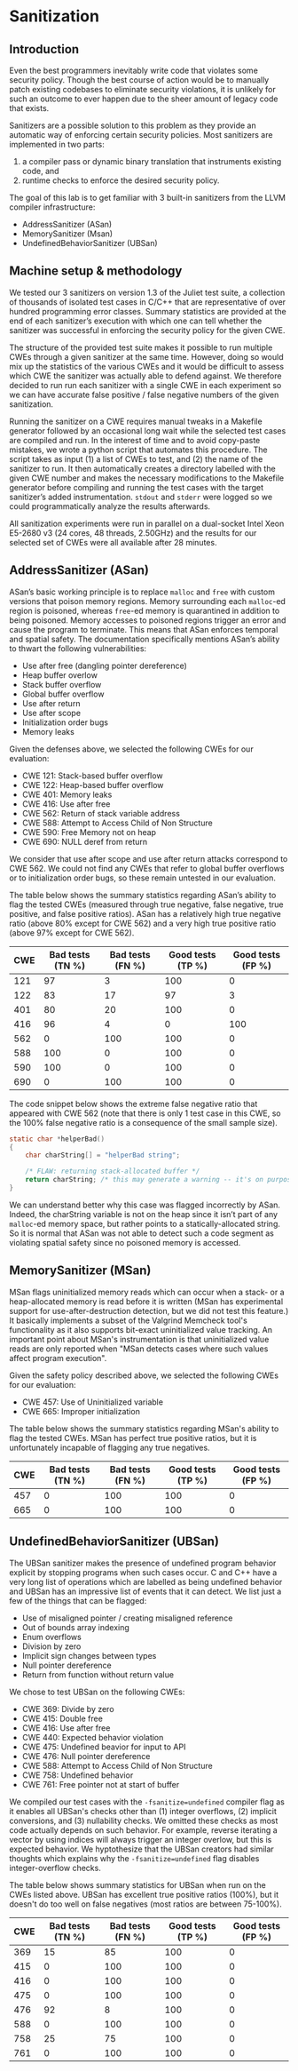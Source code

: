 # Sanitization

## Introduction

Even the best programmers inevitably write code that violates some security
policy. Though the best course of action would be to manually patch existing
codebases to eliminate security violations, it is unlikely for such an outcome
to ever happen due to the sheer amount of legacy code that exists.

Sanitizers are a possible solution to this problem as they provide
an automatic way of enforcing certain security policies. Most sanitizers are implemented in two parts:

1. a compiler pass or dynamic binary translation that instruments existing code,
   and
2. runtime checks to enforce the desired security policy.

The goal of this lab is
to get familiar with 3 built-in sanitizers from the LLVM compiler
infrastructure:

- AddressSanitizer (ASan)
- MemorySanitizer (Msan)
- UndefinedBehaviorSanitizer (UBSan)

## Machine setup & methodology

We tested our 3 sanitizers on version 1.3 of the Juliet test suite, a collection
of thousands of isolated test cases in C/C++ that are representative of over
hundred programming error classes. Summary statistics are provided at the end of
each sanitizer’s execution with which one can tell whether the sanitizer was
successful in enforcing the security policy for the given CWE.

The structure of the provided test suite makes it possible to run multiple CWEs
through a given sanitizer at the same time. However, doing so would mix up the
statistics of the various CWEs and it would be difficult to assess which CWE the
sanitizer was actually able to defend against. We therefore decided to run run
each sanitizer with a single CWE in each experiment so we can have accurate
false positive / false negative numbers of the given sanitization.

Running the sanitizer on a CWE requires manual tweaks in a Makefile generator
followed by an occasional long wait while the selected test cases are compiled
and run. In the interest of time and to avoid copy-paste mistakes, we wrote a
python script that automates this procedure. The script takes as input (1) a
list of CWEs to test, and (2) the name of the sanitizer to run. It then
automatically creates a directory labelled with the given CWE number and makes
the necessary modifications to the Makefile generator before compiling and
running the test cases with the target sanitizer’s added instrumentation.
`stdout` and `stderr` were logged so we could programmatically analyze the
results afterwards.

All sanitization experiments were run in parallel on a dual-socket Intel Xeon
E5-2680 v3 (24 cores, 48 threads, 2.50GHz) and the results for our selected set
of CWEs were all available after 28 minutes.

## AddressSanitizer (ASan)

ASan’s basic working principle is to replace `malloc` and `free` with custom
versions that poison memory regions. Memory surrounding each `malloc`-ed region
is poisoned, whereas `free`-ed memory is quarantined in addition to being
poisoned. Memory accesses to poisoned regions trigger an error and cause the
program to terminate.  This means that ASan enforces temporal and spatial
safety. The documentation specifically mentions ASan’s ability to thwart the
following vulnerabilities:

- Use after free (dangling pointer dereference)
- Heap buffer overlow
- Stack buffer overflow
- Global buffer overflow
- Use after return
- Use after scope
- Initialization order bugs
- Memory leaks

Given the defenses above, we selected the following CWEs for our evaluation:

- CWE 121: Stack-based buffer overflow
- CWE 122: Heap-based buffer overflow
- CWE 401: Memory leaks
- CWE 416: Use after free
- CWE 562: Return of stack variable address
- CWE 588: Attempt to Access Child of Non Structure
- CWE 590: Free Memory not on heap
- CWE 690: NULL deref from return

We consider that use after scope and use after return attacks correspond to CWE
562. We could not find any CWEs that refer to global buffer overflows or to
initialization order bugs, so these remain untested in our evaluation.

The table below shows the summary statistics regarding ASan’s ability to flag
the tested CWEs (measured through true negative, false negative, true positive,
and false positive ratios). ASan has a relatively high true negative ratio
(above 80% except for CWE 562) and a very high true positive ratio (above 97%
except for CWE 562).

| CWE | Bad tests (TN %) | Bad tests (FN %) | Good tests (TP %) | Good tests (FP %) |
|-----|------------------|------------------|-------------------|-------------------|
| 121 | 97               | 3                | 100               | 0                 |
| 122 | 83               | 17               | 97                | 3                 |
| 401 | 80               | 20               | 100               | 0                 |
| 416 | 96               | 4                | 0                 | 100               |
| 562 | 0                | 100              | 100               | 0                 |
| 588 | 100              | 0                | 100               | 0                 |
| 590 | 100              | 0                | 100               | 0                 |
| 690 | 0                | 100              | 100               | 0                 |

The code snippet below shows the extreme false negative ratio that appeared with
CWE 562 (note that there is only 1 test case in this CWE, so the 100% false
negative ratio is a consequence of the small sample size).

```C
static char *helperBad()
{
    char charString[] = "helperBad string";

    /* FLAW: returning stack-allocated buffer */
    return charString; /* this may generate a warning -- it's on purpose */
}
```

We can understand better why this case was flagged incorrectly by ASan. Indeed,
the charString variable is not on the heap since it isn’t part of any
`malloc`-ed memory space, but rather points to a statically-allocated string. So
it is normal that ASan was not able to detect such a code segment as violating
spatial safety since no poisoned memory is accessed.

## MemorySanitizer (MSan)

MSan flags uninitialized memory reads which can occur when a stack- or a
heap-allocated memory is read before it is written (MSan has experimental
support for use-after-destruction detection, but we did not test this feature.)
It basically implements a subset of the Valgrind Memcheck tool's functionality
as it also supports bit-exact uninitialized value tracking. An important point
about MSan's instrumentation is that uninitialized value reads are only reported
when "MSan detects cases where such values affect program execution".

Given the safety policy described above, we selected the following CWEs for
our evaluation:

- CWE 457: Use of Uninitialized variable
- CWE 665: Improper initialization

The table below shows the summary statistics regarding MSan's ability to flag
the tested CWEs. MSan has perfect true positive ratios, but it is unfortunately
incapable of flagging any true negatives.

| CWE | Bad tests (TN %) | Bad tests (FN %) | Good tests (TP %) | Good tests (FP %) |
|-----|------------------|------------------|-------------------|-------------------|
| 457 |                0 |              100 |               100 |                 0 |
| 665 |                0 |              100 |               100 |                 0 |

## UndefinedBehaviorSanitizer (UBSan)

The UBSan sanitizer makes the presence of undefined program behavior explicit by
stopping programs when such cases occur. C and C++ have a very long list of
operations which are labelled as being undefined behavior and UBSan has an
impressive list of events that it can detect. We list just a few of the things
that can be flagged:

- Use of misaligned pointer / creating misaligned reference
- Out of bounds array indexing
- Enum overflows
- Division by zero
- Implicit sign changes between types
- Null pointer dereference
- Return from function without return value

We chose to test UBSan on the following CWEs:

- CWE 369: Divide by zero
- CWE 415: Double free
- CWE 416: Use after free
- CWE 440: Expected behavior violation
- CWE 475: Undefined beavior for input to API
- CWE 476: Null pointer dereference
- CWE 588: Attempt to Access Child of Non Structure
- CWE 758: Undefined behavior
- CWE 761: Free pointer not at start of buffer

We compiled our test cases with the `-fsanitize=undefined` compiler flag as it
enables all UBSan's checks other than (1) integer overflows, (2) implicit
conversions, and (3) nullability checks. We omitted these checks as most code
actually depends on such behavior. For example, reverse iterating a vector by
using indices will always trigger an integer overlow, but this is expected
behavior. We hyptothesize that the UBSan creators had similar thoughts which
explains why the `-fsanitize=undefined` flag disables integer-overflow checks.

The table below shows summary statistics for UBSan when run on the CWEs listed
above. UBSan has excellent true positive ratios (100%), but it doesn't do too
well on false negatives (most ratios are between 75-100%).

| CWE | Bad tests (TN %) | Bad tests (FN %) | Good tests (TP %) | Good tests (FP %) |
|-----|------------------|------------------|-------------------|-------------------|
| 369 |               15 |              85  |               100 |                 0 |
| 415 |               0  |              100 |               100 |                 0 |
| 416 |               0  |              100 |               100 |                 0 |
| 475 |               0  |              100 |               100 |                 0 |
| 476 |               92 |              8   |               100 |                 0 |
| 588 |               0  |              100 |               100 |                 0 |
| 758 |               25 |              75  |               100 |                 0 |
| 761 |               0  |              100 |               100 |                 0 |
